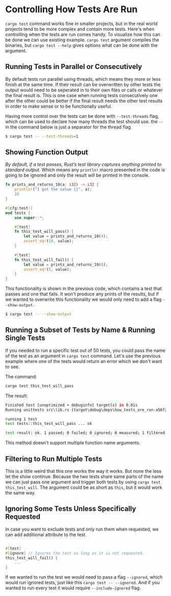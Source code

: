 # Controlling How Tests Are Run

`cargo test` command works fine in smaller projects, but in the real world projects tend to be more complex and contain more tests. Here's when controlling when the tests are run comes handy. To visualize how this can be done we can use existing example. `cargo test` argument compiles the binaries, but `cargo test --help` gives options what can be done with the argument.

## Running Tests in Parallel or Consecutively

By default tests run parallel using threads, which means they more or less finish at the same time. If their result can be overwritten by other tests the output would need to be seperated in to their own files or calls or whatever the final result is. This is one case when running tests consecutively one after the other could be better if the final result needs the other test results in order to make sense or to be functionally useful.

Having more control over the tests can be done with `--test-threads` flag, which can be used to declare how many threads the test should use. the `--` in the command below is just a separator for the thread flag.

```bash
$ cargo test -- --test-threads=1
```

## Showing Function Output

*By default, if a test passes, Rust’s test library captures anything printed to standard output.* Which means any `println!` macro presented in the code is going to be ignored and only the result will be printed in the console.

```rs
fn prints_and_returns_10(a: i32) -> i32 {
    println!("I got the value {}", a);
    10
}

#[cfg(test)]
mod tests {
    use super::*;

    #[test]
    fn this_test_will_pass() {
        let value = prints_and_returns_10(4);
        assert_eq!(10, value);
    }

    #[test]
    fn this_test_will_fail() {
        let value = prints_and_returns_10(8);
        assert_eq!(5, value);
    }
}
```

This functionality is shown in the previous code, which contains a test that passes and one that fails. It won't produce any prints of the results, but if we wanted to overwrite this functionality we would only need to add a flag `--show-output`.

```bash
$ cargo test -- --show-output
```

## Running a Subset of Tests by Name & Running Single Tests

If you needed to run a specific test out of 50 tests, you could pass the name of the test as an argument in `cargo test` command. Let's use the previous example where one of the tests would return an error which we don't want to see.

The command:
```bash
cargo test this_test_will_pass
```

The result:
```bash
Finished test [unoptimized + debuginfo] target(s) in 0.01s
Running unittests src\lib.rs (target\debug\deps\how_tests_are_run-a56f262a73f8c16a.exe)

running 1 test
test tests::this_test_will_pass ... ok

test result: ok. 1 passed; 0 failed; 0 ignored; 0 measured; 1 filtered out; finished in 0.00s
```

This method doesn't support multiple function name arguments.

## Filtering to Run Multiple Tests

This is a little weird that this one works the way it works. But none the less let the show continue. Because the two tests share same parts of the name we can just pass one argument and trigger both tests by using `cargo test this_test_will`. The argument could be as short as `this`, but it would work the same way.

## Ignoring Some Tests Unless Specifically Requested

In case you want to exclude tests and only run them when requested, we can add additional attribute to the test.

```rs

#[test]
#[ignore] // Ignores the test as long as it is not requested.
this_test_will_fail() {
    ...
}
```

If we wanted to run the test we would need to pass a flag `--ignored`, which would run ignored tests, just like this `cargo test -- --ignored`. And if you wanted to run every test it would require `--include-ignored` flag.